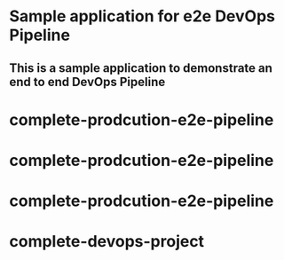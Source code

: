 # Sample application for e2e DevOps Pipeline
## This is a sample application to demonstrate an end to end DevOps Pipeline


# complete-prodcution-e2e-pipeline
# complete-prodcution-e2e-pipeline
# complete-prodcution-e2e-pipeline
# complete-devops-project
